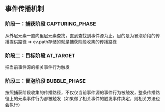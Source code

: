 ## 事件传播机制

### 阶段一：捕获阶段 CAPTURING_PHASE

从外层元素一直向里层元素查找，直到查找到事件源为止，目的是为冒泡阶段的传播提供路径 => ev.path存储的就是捕获阶段收集的传播路径



### 阶段二：目标阶段 AT_TARGET

把当前事件源的相关事件行为触发



### 阶段三：冒泡阶段 BUBBLE_PHASE

按照捕获阶段收集的传播路径，不仅仅当前事件源的事件行为被触发，整条传播路径上的元素事件行为都被触发（如果做了相关事件的触发事件绑定，则相关方法也会执行）